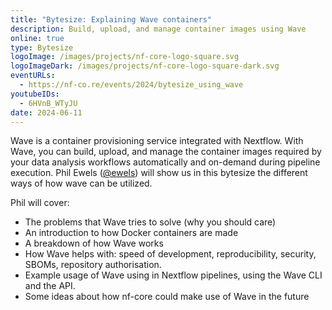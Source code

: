 ```yaml
---
title: "Bytesize: Explaining Wave containers"
description: Build, upload, and manage container images using Wave
online: true
type: Bytesize
logoImage: /images/projects/nf-core-logo-square.svg
logoImageDark: /images/projects/nf-core-logo-square-dark.svg
eventURLs:
  - https://nf-co.re/events/2024/bytesize_using_wave
youtubeIDs:
  - 6HVnB_WTyJU
date: 2024-06-11
---
```


Wave is a container provisioning service integrated with Nextflow.
With Wave, you can build, upload, and manage the container images required by your data analysis workflows automatically and on-demand during pipeline execution.
Phil Ewels ([@ewels](https://github.com/ewels/)) will show us in this bytesize the different ways of how wave can be utilized.

Phil will cover:

- The problems that Wave tries to solve (why you should care)
- An introduction to how Docker containers are made
- A breakdown of how Wave works
- How Wave helps with: speed of development, reproducibility, security, SBOMs, repository authorisation.
- Example usage of Wave using in Nextflow pipelines, using the Wave CLI and the API.
- Some ideas about how nf-core could make use of Wave in the future

